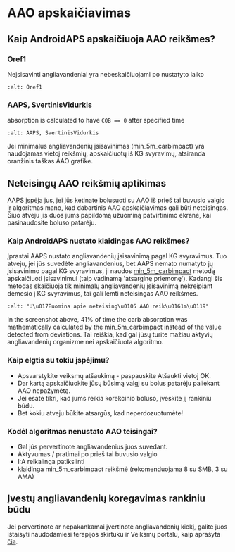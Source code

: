 # AAO apskaičiavimas

## Kaip AndroidAPS apskaičiuoja AAO reikšmes?

### Oref1

Neįsisavinti angliavandeniai yra nebeskaičiuojami po nustatyto laiko

```{image} ../images/cob_oref0_orange_II.png
:alt: Oref1
```

### AAPS, SvertinisVidurkis

absorption is calculated to have `COB == 0` after specified time

```{image} ../images/cob_aaps2_orange_II.png
:alt: AAPS, SvertinisVidurkis
```

Jei minimalus angliavandenių įsisavinimas (min_5m_carbimpact) yra naudojamas vietoj reikšmių, apskaičiuotų iš KG svyravimų, atsiranda oranžinis taškas AAO grafike.

## Neteisingų AAO reikšmių aptikimas

AAPS įspėja jus, jei jūs ketinate bolusuoti su AAO iš prieš tai buvusio valgio ir algoritmas mano, kad dabartinis AAO apskaičiavimas gali būti neteisingas. Šiuo atveju jis duos jums papildomą užuominą patvirtinimo ekrane, kai pasinaudosite boluso patarėju.

### Kaip AndroidAPS nustato klaidingas AAO reikšmes?

Įprastai AAPS nustato angliavandenių įsisavinimą pagal KG svyravimus. Tuo atveju, jei jūs suvedėte angliavandenius, bet AAPS nemato numatyto jų įsisavinimo pagal KG svyravimus, ji naudos [min_5m_carbimpact](../Configuration/Config-Builder.md?highlight=min_5m_carbimpact#absorption-settings) metodą apskaičiuoti įsisavinimui (taip vadinamą 'atsarginę priemonę'). Kadangi šis metodas skaičiuoja tik minimalų angliavandenių įsisavinimą nekreipiant dėmesio į KG svyravimus, tai gali lemti neteisingas AAO reikšmes.

```{image} ../images/Calculator_SlowCarbAbsorption.png
:alt: "U\u017Euomina apie neteising\u0105 AAO reik\u0161m\u0119"
```

In the screenshot above, 41% of time the carb absorption was mathematically calculated by the min_5m_carbimpact instead of the value  detected from deviations.  Tai reiškia, kad gal jūsų turite mažiau aktyvių angliavandenių organizme nei apskaičiuota algoritmo.

### Kaip elgtis su tokiu įspėjimu?

- Apsvarstykite veiksmų atšaukimą - paspauskite Atšaukti vietoj OK.
- Dar kartą apskaičiuokite jūsų būsimą valgį su bolus patarėju paliekant AAO nepažymėtą.
- Jei esate tikri, kad jums reikia korekcinio boluso, įveskite jį rankiniu būdu.
- Bet kokiu atveju būkite atsargūs, kad neperdozuotumėte!

### Kodėl algoritmas nenustato AAO teisingai?

- Gal jūs pervertinote angliavandenius juos suvedant.
- Aktyvumas / pratimai po prieš tai buvusio valgio
- I:A reikalinga patikslinti
- klaidinga min_5m_carbimpact reikšmė (rekomenduojama 8 su SMB, 3 su AMA)

## Įvestų angliavandenių koregavimas rankiniu būdu

Jei pervertinote ar nepakankamai įvertinote angliavandenių kiekį, galite juos ištaisyti naudodamiesi terapijos skirtuku ir Veiksmų portalu, kaip aprašyta [čia](../Getting-Started/Screenshots#carb-correction).
